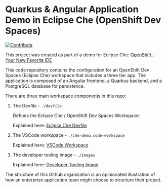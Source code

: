 # Quarkus & Angular Application Demo in Eclipse Che (OpenShift Dev Spaces)

[![Contribute](https://www.eclipse.org/che/contribute.svg)](https://devspaces.apps.region-01.clg.lab/#https://github.com/eclipse-che-demo-app/che-demo-app)

This project was created as part of a demo for Eclipse Che: [OpenShift - Your New Favorite IDE](https://upstreamwithoutapaddle.com/blog%20post/2023/04/06/Development-On-OpenShift-With-Eclipse-Che.html)

This code repository contains the configuration for an OpenShift Dev Spaces (Eclipse Che) workspace that includes a three tier app.  The application is composed of an Angular frontend, a Quarkus backend, and a PostgreSQL database for persistence.

There are three main workspace components in this repo:

1. The Devfile - `./devfile`

   Defines the Eclipse Che / OpenShift Dev Spaces Workspace:

   Explained here: [Eclipse Che Devfile](./Devfile.md)

1. The VSCode workspace - `./che-demo.code-workspace`

   Explained here: [VSCode Workspace](CodeWorkspace.md)

1. The developer tooling image - `./images`

   Explained here: [Developer Tooling Image](Tooling.md)

The structure of this Github organization is an opinionated illustration of how an enterprise application team might choose to structure their project.
